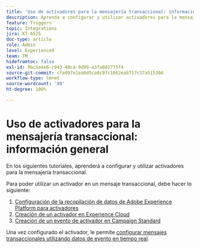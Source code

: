 ```yaml
---
title: 'Uso de activadores para la mensajería transaccional: información general'
description: Aprenda a configurar y utilizar activadores para la mensajería transaccional.
feature: Triggers
topic: Integrations
jira: KT-6525
doc-type: article
role: Admin
level: Experienced
team: TM
hidefromtoc: false
exl-id: 9bc5e4e6-c943-40ca-9d99-a3fa802775f4
source-git-commit: cfa097e1ea0d5ca8c97c1062ea8717c37a51530d
workflow-type: tm+mt
source-wordcount: '89'
ht-degree: 100%

---
```


# Uso de activadores para la mensajería transaccional: información general

En los siguientes tutoriales, aprenderá a configurar y utilizar activadores para la mensajería transaccional.

Para poder utilizar un activador en un mensaje transaccional, debe hacer lo siguiente:

1. [Configuración de la recopilación de datos de Adobe Experience Platform para activadores](/help/integrations/configure-launch-for-triggers.md)
2. [Creación de un activador en Experience Cloud](https://experienceleague.adobe.com/es/docs/core-services/interface/triggers)
3. [Creación de un evento de activador en Campaign Standard](/help/integrations/create-a-trigger-event.md)

Una vez configurado el activador, le permite [configurar mensajes transaccionales utilizando datos de evento en tiempo real](/help/integrations/configure-transactional-messages-using-realtime-event-data.md).
